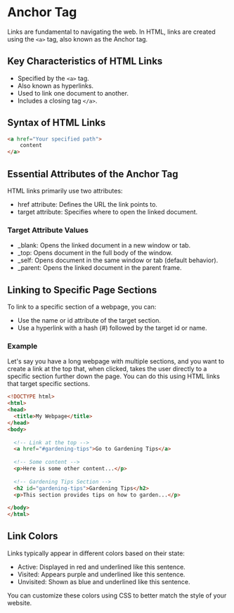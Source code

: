 # Anchor Tag
Links are fundamental to navigating the web. In HTML, links are created using the `<a>` tag, also known as the Anchor tag.

## Key Characteristics of HTML Links
- Specified by the `<a>` tag.
- Also known as hyperlinks.
- Used to link one document to another.
- Includes a closing tag `</a>`.

## Syntax of HTML Links
```html
<a href="Your specified path">
    content
</a>
```

## Essential Attributes of the Anchor Tag
HTML links primarily use two attributes:

- href attribute: Defines the URL the link points to.
- target attribute: Specifies where to open the linked document.

### Target Attribute Values
- _blank: Opens the linked document in a new window or tab.
- _top: Opens document in the full body of the window.
- _self: Opens document in the same window or tab (default behavior).
- _parent: Opens the linked document in the parent frame.

## Linking to Specific Page Sections
To link to a specific section of a webpage, you can:

- Use the name or id attribute of the target section.
- Use a hyperlink with a hash (#) followed by the target id or name.

### Example
Let's say you have a long webpage with multiple sections, and you want to create a link at the top that, when clicked, takes the user directly to a specific section further down the page. You can do this using HTML links that target specific sections.

```html
<!DOCTYPE html>
<html>
<head>
  <title>My Webpage</title>
</head>
<body>
 
  <!-- Link at the top -->
  <a href="#gardening-tips">Go to Gardening Tips</a>
 
  <!-- Some content -->
  <p>Here is some other content...</p>
 
  <!-- Gardening Tips Section -->
  <h2 id="gardening-tips">Gardening Tips</h2>
  <p>This section provides tips on how to garden...</p>
 
</body>
</html>
```
## Link Colors
Links typically appear in different colors based on their state:

- Active: Displayed in red and underlined like this sentence.
- Visited: Appears purple and underlined like this sentence.
- Unvisited: Shown as blue and underlined like this sentence.

You can customize these colors using CSS to better match the style of your website.

